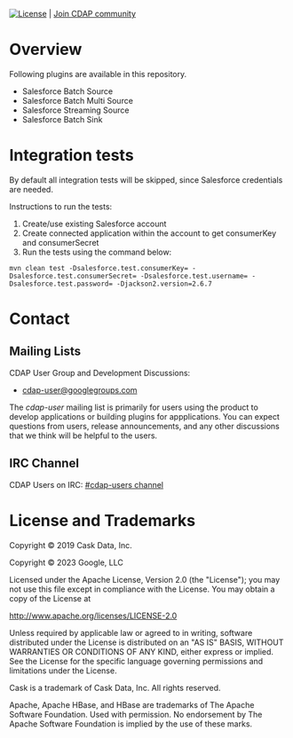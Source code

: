 [![License](https://img.shields.io/badge/License-Apache%202.0-blue.svg)](https://opensource.org/licenses/Apache-2.0)
| [Join CDAP community](https://groups.google.com/g/cdap-user)

# Overview

Following plugins are available in this repository.

  * Salesforce Batch Source
  * Salesforce Batch Multi Source
  * Salesforce Streaming Source
  * Salesforce Batch Sink

# Integration tests

By default all integration tests will be skipped, since Salesforce credentials are needed.

Instructions to run the tests:
 1. Create/use existing Salesforce account
 2. Create connected application within the account to get consumerKey and consumerSecret
 3. Run the tests using the command below:

```
mvn clean test -Dsalesforce.test.consumerKey= -Dsalesforce.test.consumerSecret= -Dsalesforce.test.username= -Dsalesforce.test.password= -Djackson2.version=2.6.7
```

# Contact

## Mailing Lists

CDAP User Group and Development Discussions:

* [cdap-user@googlegroups.com](https://groups.google.com/d/forum/cdap-user)

The *cdap-user* mailing list is primarily for users using the product to develop
applications or building plugins for appplications. You can expect questions from
users, release announcements, and any other discussions that we think will be helpful
to the users.

## IRC Channel

CDAP Users on IRC: [#cdap-users channel](https://web.libera.chat/#cdap-users)

# License and Trademarks

Copyright © 2019 Cask Data, Inc.

Copyright © 2023 Google, LLC

Licensed under the Apache License, Version 2.0 (the "License"); you may not use this file except
in compliance with the License. You may obtain a copy of the License at

http://www.apache.org/licenses/LICENSE-2.0

Unless required by applicable law or agreed to in writing, software distributed under the
License is distributed on an "AS IS" BASIS, WITHOUT WARRANTIES OR CONDITIONS OF ANY KIND,
either express or implied. See the License for the specific language governing permissions
and limitations under the License.

Cask is a trademark of Cask Data, Inc. All rights reserved.

Apache, Apache HBase, and HBase are trademarks of The Apache Software Foundation. Used with
permission. No endorsement by The Apache Software Foundation is implied by the use of these marks.
